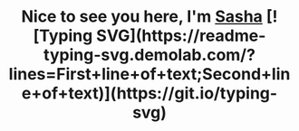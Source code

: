 <h1 align="center">Nice to see you here, I'm <a href="https://t.me/EsUnoAlpha" target="_blank">Sasha</a> 
[![Typing SVG](https://readme-typing-svg.demolab.com/?lines=First+line+of+text;Second+line+of+text)](https://git.io/typing-svg)
